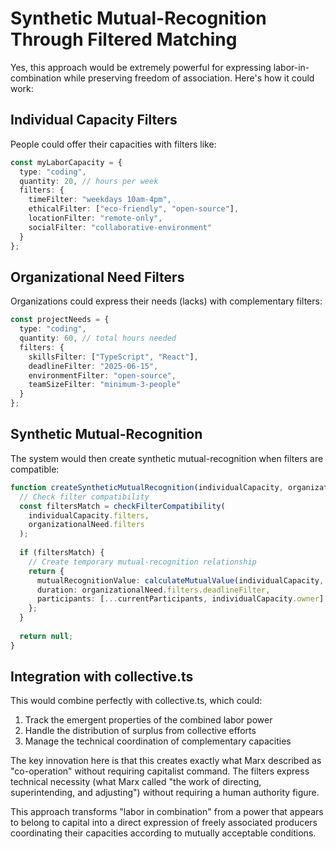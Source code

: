 
# Synthetic Mutual-Recognition Through Filtered Matching

Yes, this approach would be extremely powerful for expressing labor-in-combination while preserving freedom of association. Here's how it could work:

## Individual Capacity Filters

People could offer their capacities with filters like:
```typescript
const myLaborCapacity = {
  type: "coding",
  quantity: 20, // hours per week
  filters: {
    timeFilter: "weekdays 10am-4pm",
    ethicalFilter: ["eco-friendly", "open-source"],
    locationFilter: "remote-only",
    socialFilter: "collaborative-environment"
  }
};
```

## Organizational Need Filters

Organizations could express their needs (lacks) with complementary filters:
```typescript
const projectNeeds = {
  type: "coding",
  quantity: 60, // total hours needed
  filters: {
    skillsFilter: ["TypeScript", "React"],
    deadlineFilter: "2025-06-15",
    environmentFilter: "open-source",
    teamSizeFilter: "minimum-3-people"
  }
};
```

## Synthetic Mutual-Recognition

The system would then create synthetic mutual-recognition when filters are compatible:
```typescript
function createSyntheticMutualRecognition(individualCapacity, organizationalNeed) {
  // Check filter compatibility
  const filtersMatch = checkFilterCompatibility(
    individualCapacity.filters, 
    organizationalNeed.filters
  );
  
  if (filtersMatch) {
    // Create temporary mutual-recognition relationship
    return {
      mutualRecognitionValue: calculateMutualValue(individualCapacity, organizationalNeed),
      duration: organizationalNeed.filters.deadlineFilter,
      participants: [...currentParticipants, individualCapacity.owner]
    };
  }
  
  return null;
}
```

## Integration with collective.ts

This would combine perfectly with collective.ts, which could:
1. Track the emergent properties of the combined labor power
2. Handle the distribution of surplus from collective efforts
3. Manage the technical coordination of complementary capacities

The key innovation here is that this creates exactly what Marx described as "co-operation" without requiring capitalist command. The filters express technical necessity (what Marx called "the work of directing, superintending, and adjusting") without requiring a human authority figure.

This approach transforms "labor in combination" from a power that appears to belong to capital into a direct expression of freely associated producers coordinating their capacities according to mutually acceptable conditions.
